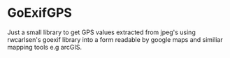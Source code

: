 GoExifGPS
=========

Just a small library to get GPS values extracted from jpeg's using rwcarlsen's goexif library into a form readable by google maps and similiar mapping tools e.g arcGIS.